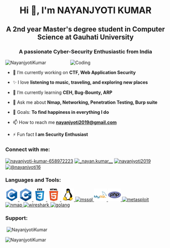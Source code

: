 <h1 align="center">Hi 👋, I'm NAYANJYOTI KUMAR</h1>

<h2 align="center">A 2nd year Master's degree student in Computer Science at Gauhati University</h2>

<h3 align="center">A passionate Cyber-Security Enthusiastic from India</h3>

<img align="right" alt="Coding" width="300" src="https://media.tenor.com/rePDfDWO3XoAAAAd/hacking.gif">

<p align="left"> <img src="https://komarev.com/ghpvc/?username=NayanjyotiKumar&label=Profile%20views&color=0e75b6&style=flat" alt="NayanjyotiKumar" /> </p>

- 🔭 I’m currently working on **CTF, Web Application Security**

- ✨ I love **listening to music, traveling, and exploring new places**

- 🌱 I’m currently learning **CEH, Bug-Bounty, ARP**

- 💬 Ask me about **Nmap, Networking, Penetration Testing, Burp suite**

- 🎯 Goals: **To find happiness in everything I do**

- 📫 How to reach me **nayanjyoti2019@gmail.com**

- ⚡ Fun fact **I am Security Enthusiast**

<h3 align="left">Connect with me:</h3>
<p align="left">
<a href="https://www.linkedin.com/in/nayanjyoti-kumar-658972223/" target="blank"><img align="center" src="https://th.bing.com/th/id/R.a330e248626552a23af35e5c46526234?rik=DZhkgnpER0YViQ&riu=http%3a%2f%2fpngimg.com%2fuploads%2flinkedIn%2flinkedIn_PNG8.png&ehk=4bFzIDABrAypqOis7809R99fdbUW93GC4XfvnNxZfdA%3d&risl=&pid=ImgRaw&r=0" alt="nayanjyoti-kumar-658972223" height="30" width="40" /></a>
<a href="https://www.instagram.com/_nayan.kumar__/?hl=en" target="blank"><img align="center" src="https://raw.githubusercontent.com/rahuldkjain/github-profile-readme-generator/master/src/images/icons/Social/instagram.svg" alt="_nayan.kumar__" height="30" width="40" /></a>
<a href="https://www.hackerrank.com/profile/nayanjyoti2019" target="blank"><img align="center" src="https://raw.githubusercontent.com/rahuldkjain/github-profile-readme-generator/master/src/images/icons/Social/hackerrank.svg" alt="nayanjyoti2019" height="30" width="40" /></a>
<a href="https://medium.com/@nayanjyoti16" target="blank"><img align="center" src="https://th.bing.com/th/id/OIP.NQeR75b1kMHAvTliS50wsQHaB1?rs=1&pid=ImgDetMain" alt="@nayanjyoti16" height="30" width="40" /></a>

<h3 align="left">Languages and Tools:</h3>
<p align="left"> <a href="https://www.cprogramming.com/" target="_blank" rel="noreferrer"> <img src="https://raw.githubusercontent.com/devicons/devicon/master/icons/c/c-original.svg" alt="c" width="40" height="40"/> </a> <a href="https://www.w3schools.com/cpp/" target="_blank" rel="noreferrer"> <img src="https://raw.githubusercontent.com/devicons/devicon/master/icons/cplusplus/cplusplus-original.svg" alt="cplusplus" width="40" height="40"/> </a> <a href="https://www.w3schools.com/css/" target="_blank" rel="noreferrer"> <img src="https://raw.githubusercontent.com/devicons/devicon/master/icons/css3/css3-original-wordmark.svg" alt="css3" width="40" height="40"/> </a> <a href="https://www.w3.org/html/" target="_blank" rel="noreferrer"> <img src="https://raw.githubusercontent.com/devicons/devicon/master/icons/html5/html5-original-wordmark.svg" alt="html5" width="40" height="40"/> </a> <a href="https://www.linux.org/" target="_blank" rel="noreferrer"> <img src="https://raw.githubusercontent.com/devicons/devicon/master/icons/linux/linux-original.svg" alt="linux" width="40" height="40"/> </a> <a href="https://www.microsoft.com/en-us/sql-server" target="_blank" rel="noreferrer"> <img src="https://www.svgrepo.com/show/303229/microsoft-sql-server-logo.svg" alt="mssql" width="40" height="40"/> </a> <a href="https://www.mysql.com/" target="_blank" rel="noreferrer"> <img src="https://raw.githubusercontent.com/devicons/devicon/master/icons/mysql/mysql-original-wordmark.svg" alt="mysql" width="40" height="40"/> </a> <a href="https://www.php.net" target="_blank" rel="noreferrer"> <img src="https://raw.githubusercontent.com/devicons/devicon/master/icons/php/php-original.svg" alt="php" width="40" height="40"/> </a> <a href= "https://docs.metasploit.com/" target="_blank" rel="noreferrer"> <img src="https://th.bing.com/th/id/OIP.zw-g1SARdjArRS5NxitWEQHaHa?rs=1&pid=ImgDetMain" alt="metasploit" width="40" height="40"/> </a> <a href= "https://nmap.org/" target="_blank" rel="noreferrer"> <img src="https://th.bing.com/th/id/OIP._5uZx2NTn_NArgiBZzcXhwHaEO?rs=1&pid=ImgDetMain" alt="nmap" width="40" height="40"/> </a> <a href= "https://www.wireshark.org/download.html" target="_blank" rel="noreferrer"> <img src="https://wiki.merionet.ru/images/10-luchshix-instrumentov-dlya-setevogo-administratora/1.png" alt="wireshark" width="40" height="40"/> </a> <a href= "https://go.dev/" target="_blank" rel="noreferrer"> <img src="https://th.bing.com/th/id/OIP.0QoxrfLIdnqvhAA9dtARTgHaEH?rs=1&pid=ImgDetMain" alt="golang" width="40" height="40"/> </a> </p>

<h3 align="left">Support:</h3>
<p>&nbsp;<img align="center" src="https://github-readme-stats.vercel.app/api?username=NayanjyotiKumar&show_icons=true&locale=en" alt="NayanjyotiKumar" /></p>

<p><img align="center" src="https://github-readme-streak-stats.herokuapp.com/?user=NayanjyotiKumar&" alt="NayanjyotiKumar" /></p>
